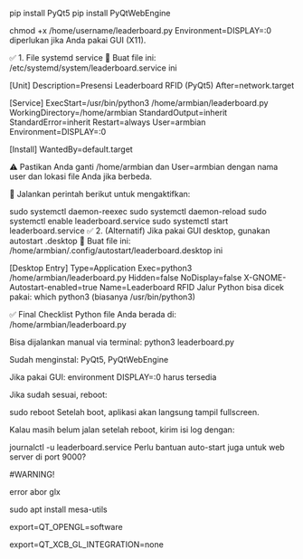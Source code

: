 
pip install PyQt5
pip install PyQtWebEngine


chmod +x /home/username/leaderboard.py
Environment=DISPLAY=:0 diperlukan jika Anda pakai GUI (X11).


✅ 1. File systemd service
📄 Buat file ini: /etc/systemd/system/leaderboard.service
ini


[Unit]
Description=Presensi Leaderboard RFID (PyQt5)
After=network.target

[Service]
ExecStart=/usr/bin/python3 /home/armbian/leaderboard.py
WorkingDirectory=/home/armbian
StandardOutput=inherit
StandardError=inherit
Restart=always
User=armbian
Environment=DISPLAY=:0

[Install]
WantedBy=default.target

⚠️ Pastikan Anda ganti /home/armbian dan User=armbian dengan nama user dan lokasi file Anda jika berbeda.

🧩 Jalankan perintah berikut untuk mengaktifkan:


sudo systemctl daemon-reexec
sudo systemctl daemon-reload
sudo systemctl enable leaderboard.service
sudo systemctl start leaderboard.service
✅ 2. (Alternatif) Jika pakai GUI desktop, gunakan autostart .desktop
📄 Buat file ini: /home/armbian/.config/autostart/leaderboard.desktop
ini


[Desktop Entry]
Type=Application
Exec=python3 /home/armbian/leaderboard.py
Hidden=false
NoDisplay=false
X-GNOME-Autostart-enabled=true
Name=Leaderboard RFID
Jalur Python bisa dicek pakai: which python3 (biasanya /usr/bin/python3)

✅ Final Checklist
 Python file Anda berada di: /home/armbian/leaderboard.py

 Bisa dijalankan manual via terminal: python3 leaderboard.py

 Sudah menginstal: PyQt5, PyQtWebEngine

 Jika pakai GUI: environment DISPLAY=:0 harus tersedia

Jika sudah sesuai, reboot:


sudo reboot
Setelah boot, aplikasi akan langsung tampil fullscreen.

Kalau masih belum jalan setelah reboot, kirim isi log dengan:


journalctl -u leaderboard.service
Perlu bantuan auto-start juga untuk web server di port 9000?



#WARNING!


error abor glx

sudo apt install mesa-utils

export=QT_OPENGL=software

export=QT_XCB_GL_INTEGRATION=none
